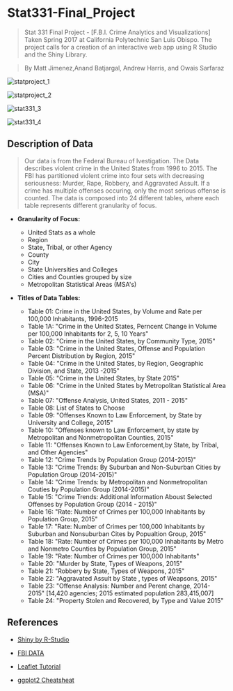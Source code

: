 # Stat331-Final_Project
> Stat 331 Final Project - [F.B.I. Crime Analytics and Visualizations] Taken Spring 2017 at California Polytechnic San Luis Obispo. The project calls for a creation of an interactive web app using R Studio and the Shiny Library.

> By Matt Jimenez,Anand Batjargal, Andrew Harris, and Owais Sarfaraz

![statproject_1](https://user-images.githubusercontent.com/19628705/27119936-a198d872-5096-11e7-9c92-fe801e97cefc.png)

![statproject_2](https://user-images.githubusercontent.com/19628705/27119938-a3990b7e-5096-11e7-8cbe-6843404e1573.png)

![stat331_3](https://user-images.githubusercontent.com/19628705/27119945-a5efd538-5096-11e7-961c-62cd1259357f.png)

![stat331_4](https://user-images.githubusercontent.com/19628705/27119947-a7f6fd52-5096-11e7-86a1-f21c5317eaf0.png)

## Description of Data
> Our data is from the Federal Bureau of Ivestigation. The Data describes violent crime in the United States from 1996 to 2015. The FBI has partitioned violent crime into four sets with decreasing seriousness: Murder, Rape, Robbery, and Aggravated Assult. If a crime has multiple offenses occuring, only the most serious offense is counted. The data is composed into 24 different tables, where each table represents different granularity of focus.

  * __Granularity of Focus:__
      * United Stats as a whole
      * Region
      * State, Tribal, or other Agency
      * County
      * City   
      * State Universities and Colleges
      * Cities and Counties grouped by size
      * Metropolitan Statistical Areas (MSA's) 
   
  * __Titles of Data Tables:__
      * Table 01: Crime in the United States, by Volume and Rate per 100,000 Inhabitants, 1996-2015
      * Table 1A: "Crime in the United States, Perncent Change in Volume per 100,000 Inhabitants for 2, 5, 10 Years"
      * Table 02: "Crime in the United States, by Community Type, 2015"
      * Table 03: "Crime in the United States, Offense and Population Percent Distribution by Region, 2015"
      * Table 04: "Crime in the United States, by Region, Geographic Division, and State, 2013 -2015"
      * Table 05: "Crime in the United States, by State 2015"
      * Table 06: "Crime in the United States by Metropolitan Statistical Area (MSA)"
      * Table 07: "Offense Analysis, United States, 2011 - 2015"
      * Table 08: List of States to Choose
      * Table 09: "Offenses Known to Law Enforcement, by State by University and College, 2015"
      * Table 10: "Offenses known to Law Enforcement, by state by Metropolitan and Nonmetropolitan                      Counties, 2015"
      * Table 11: "Offenses Known to Law Enforcement,by State, by Tribal, and Other Agencies"
      * Table 12: "Crime Trends by Population Group (2014-2015)"
      * Table 13: "Crime Trends: By Suburban and Non-Suburban Cities by Population Group (2014-2015)"
      * Table 14: "Crime Trends: by Metropolitan and Nonmetropolitan Couties by Population Group (2014-2015)"
      * Table 15: "Crime Trends: Additional Information Aboust Selected Offenses by Population Group (2014 - 2015)"
      * Table 16: "Rate: Number of Crimes per 100,000 Inhabitants by Population Group, 2015"
      * Table 17: "Rate: Number of Crimes per 100,000 Inhabitants by Suburban and Nonsuburban Cites 
                   by Popualtion Group, 2015"
      * Table 18: "Rate: Number of Crimes per 100,000 Inhabitants by Metro and Nonmetro Counties by Population Group, 2015"
      * Table 19: "Rate: Number of Crimes per 100,000 Inhabitants"
      * Table 20: "Murder by State, Types of Weapons, 2015"
      * Table 21: "Robbery by State, Types of Weapons, 2015"
      * Table 22: "Aggravated Assult by State , types of Weapsons, 2015"
      * Table 23: "Offense Analysis: Number and Perent change, 2014-2015" [14,420 agencies; 2015 estimated population 283,415,007]
      * Table 24: "Property Stolen and Recovered, by Type and Value 2015"

## References
 * [Shiny by R-Studio](http://shiny.rstudio.com/)

 * [FBI DATA](https://ucr.fbi.gov/crime-in-the-u.s/2015/crime-in-the-u.s.-2015/offenses-known-to-law-enforcement/violent-crime/violentcrimemain_final)

 * [Leaflet Tutorial](http://rstudio.github.io/leaflet/)

 * [ggplot2 Cheatsheat](https://www.rstudio.com/wp-content/uploads/2015/03/ggplot2-cheatsheet.pdf)
